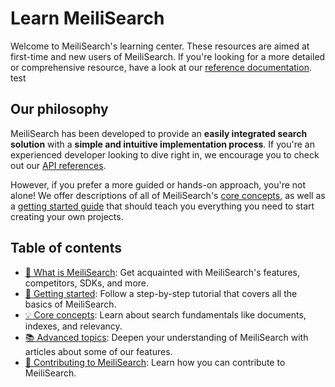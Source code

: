# Learn MeiliSearch

Welcome to MeiliSearch's learning center. These resources are aimed at first-time and new users of MeiliSearch. If you're looking for a more detailed or comprehensive resource, have a look at our [reference documentation](/reference). test

## Our philosophy

MeiliSearch has been developed to provide an **easily integrated search solution** with a **simple and intuitive implementation process**. If you're an experienced developer looking to dive right in, we encourage you to check out our [API references](/reference/api).

However, if you prefer a more guided or hands-on approach, you're not alone! We offer descriptions of all of MeiliSearch's [core concepts](/learn/core_concepts), as well as a [getting started guide](/learn/getting_started) that should teach you everything you need to start creating your own projects.

## Table of contents

- [🔎 What is MeiliSearch](/learn/what_is_meilisearch): Get acquainted with MeiliSearch's features, competitors, SDKs, and more.
- [🚀 Getting started](/learn/getting_started): Follow a step-by-step tutorial that covers all the basics of MeiliSearch.
- [💡 Core concepts](/learn/core_concepts): Learn about search fundamentals like documents, indexes, and relevancy.
- [📚 Advanced topics](/learn/advanced): Deepen your understanding of MeiliSearch with articles about some of our features.
- [👐 Contributing to MeiliSearch](/learn/contributing): Learn how you can contribute to MeiliSearch.
